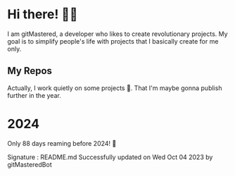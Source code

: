 
# Hi there! 🙋‍♂️
I am gitMastered, a developer who likes to create revolutionary projects.
My goal is to simplify people's life with projects that I basically create for me only.

## My Repos
Actually, I work quietly on some projects 👀. That I'm maybe gonna publish further in the year.

# 2024
Only 88 days reaming before 2024! 🙌

Signature : README.md Successfully updated on Wed Oct 04 2023 by gitMasteredBot

